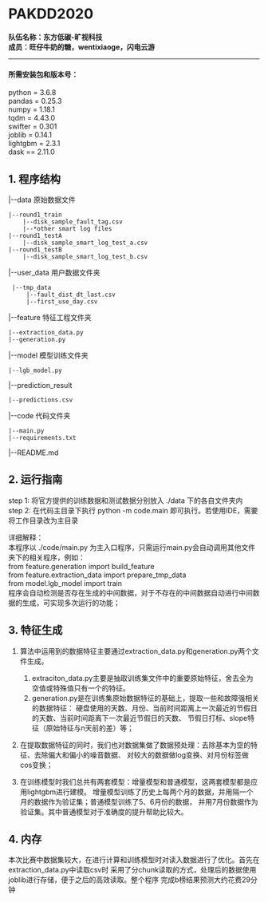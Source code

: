 # PAKDD2020
**队伍名称：东方低碳-旷视科技**  
**成员：旺仔牛奶的糖，wentixiaoge，闪电云游**

---

#### 所需安装包和版本号：
python = 3.6.8  
pandas = 0.25.3  
numpy = 1.18.1  
tqdm = 4.43.0  
swifter = 0.301  
joblib = 0.14.1  
lightgbm  = 2.3.1  
dask == 2.11.0  

## 1. 程序结构
|--data   原始数据文件  

    |--round1_train  
        |--disk_sample_fault_tag.csv
        |--*other smart log files
    |--round1_testA
        |--disk_sample_smart_log_test_a.csv
    |--round1_testB
        |--disk_sample_smart_log_test_b.csv
|--user_data 用户数据文件夹

     |--tmp_data
         |--fault_dist_dt_last.csv
         |--first_use_day.csv
|--feature  特征工程文件夹

    |--extraction_data.py
    |--generation.py
|--model  模型训练文件夹

    |--lgb_model.py
|--prediction_result

    |--predictions.csv
|--code  代码文件夹

    |--main.py
    |--requirements.txt    
|--README.md

## 2. 运行指南
step 1: 将官方提供的训练数据和测试数据分别放入 ./data 下的各自文件夹内  
step 2: 在代码主目录下执行 python -m code.main 即可执行。若使用IDE，需要将工作目录改为主目录  

详细解释：  
本程序以 ./code/main.py 为主入口程序，只需运行main.py会自动调用其他文件夹下的相关程序，例如：  
from feature.generation import build_feature  
from feature.extraction_data import prepare_tmp_data  
from model.lgb_model import train  
程序会自动检测是否存在生成的中间数据，对于不存在的中间数据自动进行中间数据的生成，可实现多次运行的功能；

## 3. 特征生成
1. 算法中运用到的数据特征主要通过extraction_data.py和generation.py两个文件生成。  
    1. extraciton_data.py主要是抽取训练集文件中的重要原始特征，舍去全为空值或特殊值只有一个的特征。  
    2. generation.py是在训练集原始数据特征的基础上，提取一些和故障强相关的数据特征：
硬盘使用的天数、月份、当前时间距离上一次最近的节假日的天数、当前时间距离下一次最近节假日的天数、
节假日打标、slope特征（原始特征与n天前的差）等；

2. 在提取数据特征的同时，我们也对数据集做了数据预处理：去除基本为空的特征、去除偏大和偏小的噪音数据、
对较大的数据做log变换、对月份标签做cos变换；

3. 在训练模型时我们总共有两套模型：增量模型和普通模型，这两套模型都是应用lightgbm进行建模。
增量模型训练了历史上每两个月的数据，并用隔一个月的数据作为验证集；普通模型训练了5、6月份的数据，
并用7月份数据作为验证集。其中普通模型对于准确度的提升帮助比较大。

## 4. 内存
本次比赛中数据集较大，在进行计算和训练模型时对读入数据进行了优化。首先在extraction_data.py中读取csv时
采用了分chunk读取的方式，处理后的数据使用joblib进行存储，便于之后的高效读取。整个程序
完成b榜结果预测大约花费29分钟
